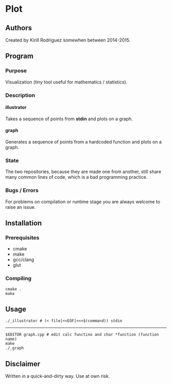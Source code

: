 # Plot

## Authors

Created by Kirill Rodriguez somewhen between 2014-2015.

## Program

### Purpose

Visualization (tiny tool useful for mathematics / statistics).

### Description

#### illustrator

Takes a sequence of points from **stdin** and plots on a graph.

#### graph

Generates a sequence of points from a hardcoded function and plots on a graph.

### State

The two repositories, because they are made one from another, still share many common lines of code, which is a bad programming practice.

### Bugs / Errors

For problems on compilation or runtime stage you are always welcome to raise an issue.

## Installation

### Prerequisites

* cmake
* make
* gcc/clang
* glut

### Compiling

	cmake .
	make

## Usage

	./_illustrator # (< file|<<EOF|<<<$(command)) stdin
	
----
	
	$EDITOR graph.cpp # edit calc functino and char *function (function name)
	make
	./_graph

## Disclaimer

Written in a quick-and-dirty way. Use at own risk.